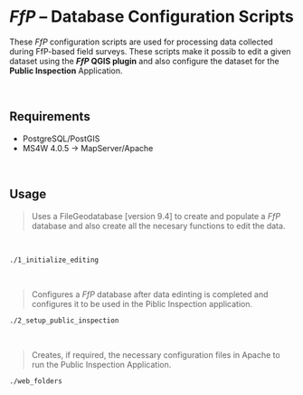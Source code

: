 # _FfP_ &ndash; Database Configuration Scripts

These _FfP_ configuration scripts are used for processing data collected during FfP-based field surveys. These scripts make it possib to edit a given dataset using the **_FfP_ QGIS plugin** and also configure the dataset for the **Public Inspection** Application.

&nbsp;

## Requirements

* PostgreSQL/PostGIS
* MS4W 4.0.5 &rarr; MapServer/Apache

&nbsp;

## Usage

> Uses a FileGeodatabase [version 9.4] to create and populate a _FfP_ database and also create all the necesary functions to edit the data.

&nbsp;

```
./1_initialize_editing
```

&nbsp;

> Configures a _FfP_ database after data edinting is completed and configures it to be used in the Piblic Inspection application.

```
./2_setup_public_inspection
```
&nbsp;

> Creates, if required, the necessary configuration files in Apache to run the Public Inspection Application.

```
./web_folders
```
